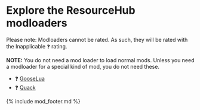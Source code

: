 # Explore the ResourceHub modloaders

Please note: Modloaders cannot be rated. As such, they will be rated with the Inapplicable ❓ rating.

**NOTE:** You do not need a mod loader to load normal mods.
Unless you need a modloader for a special kind of mod, you do not need these.

* ❓ [GooseLua](../GooseLua.md)
* ❓ [Quack](../Quack.md)

{% include mod_footer.md %}